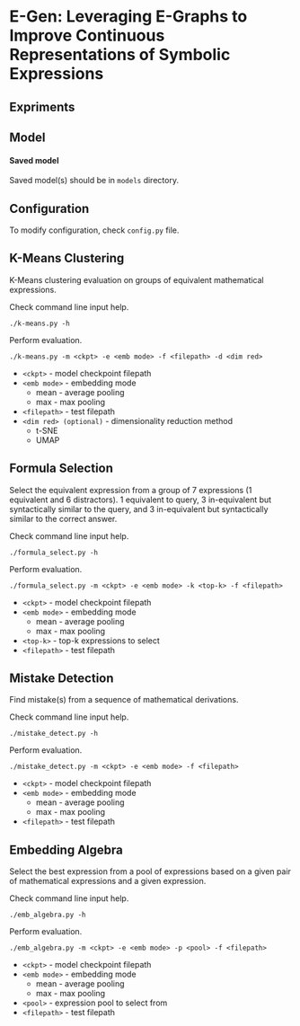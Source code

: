 # E-Gen: Leveraging E-Graphs to Improve Continuous Representations of Symbolic Expressions

## Expriments

## Model
#### Saved model
Saved model(s) should be in `models` directory.

## Configuration
To modify configuration, check `config.py` file.

## K-Means Clustering
K-Means clustering evaluation on groups of equivalent mathematical expressions.

Check command line input help.
```
./k-means.py -h
```
Perform evaluation.
```
./k-means.py -m <ckpt> -e <emb mode> -f <filepath> -d <dim red>
```
- `<ckpt>` - model checkpoint filepath
- `<emb mode>` - embedding mode
  - mean - average pooling
  - max - max pooling
- `<filepath>` - test filepath
- `<dim red> (optional)` - dimensionality reduction method
  - t-SNE
  - UMAP

## Formula Selection
Select the equivalent expression from a group of 7 expressions
(1 equivalent and 6 distractors). 1 equivalent to query,
3 in-equivalent but syntactically similar to the query, and 
3 in-equivalent but syntactically similar to the correct answer.

Check command line input help.
```
./formula_select.py -h
```
Perform evaluation.
```
./formula_select.py -m <ckpt> -e <emb mode> -k <top-k> -f <filepath>
```
- `<ckpt>` - model checkpoint filepath
- `<emb mode>` - embedding mode
  - mean - average pooling
  - max - max pooling
- `<top-k>` - top-k expressions to select
- `<filepath>` - test filepath

## Mistake Detection
Find mistake(s) from a sequence of mathematical derivations.

Check command line input help.
```
./mistake_detect.py -h
```
Perform evaluation.
```
./mistake_detect.py -m <ckpt> -e <emb mode> -f <filepath>
```
- `<ckpt>` - model checkpoint filepath
- `<emb mode>` - embedding mode
  - mean - average pooling
  - max - max pooling
- `<filepath>` - test filepath

## Embedding Algebra
Select the best expression from a pool of expressions based on a given pair of 
mathematical expressions and a given expression.

Check command line input help.
```
./emb_algebra.py -h
```
Perform evaluation.
```
./emb_algebra.py -m <ckpt> -e <emb mode> -p <pool> -f <filepath>
```
- `<ckpt>` - model checkpoint filepath
- `<emb mode>` - embedding mode
  - mean - average pooling
  - max - max pooling
- `<pool>` - expression pool to select from
- `<filepath>` - test filepath
